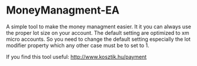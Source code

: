 # MoneyManagment-EA

A simple tool to make the money managment easier.
It it you can always use the proper lot size on your account.
The default setting are optimized to xm micro accounts. So
you need to change the default setting especially the lot modifier property
which any other case must be to set to 1.









If you find this tool useful:
http://www.kosztik.hu/payment

